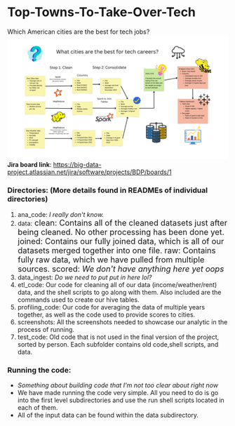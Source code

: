 # Top-Towns-To-Take-Over-Tech
Which American cities are the best for tech jobs?
![Our diagram showcasing our pipelines and processes](diagram.png)
**Jira board link**: <https://big-data-project.atlassian.net/jira/software/projects/BDP/boards/1>
### Directories: (More details found in READMEs of individual directories)
1. ana_code: *I really don't know.*
2. data:<font size="4">
clean: Contains all of the cleaned datasets just after being cleaned. No other processing has been done yet.
joined: Contains our fully joined data, which is all of our datasets merged together into one file.
raw: Contains fully raw data, which we have pulled from multiple sources.
scored: *We don't have anything here yet oops*</font>
3. data_ingest: *Do we need to put put in here lol?*
4. etl_code: Our code for cleaning all of our data (income/weather/rent) data, and the shell scripts to go along with them. Also included are the commands used to create our hive tables.
5. profiling_code: Our code for averaging the data of multiple years together, as well as the code used to provide scores to cities.
6. screenshots: All the screenshots needed to showcase our analytic in the process of running.
7. test_code: Old code that is not used in the final version of the project, sorted by person. Each subfolder contains old code,shell scripts, and data.

### Running the code:
- *Something about building code that I'm not too clear about right now*
- We have made running the code very simple. All you need to do is go into the first level subdirectories and use the run shell scripts located in each of them.
- All of the input data can be found within the data subdirectory.
